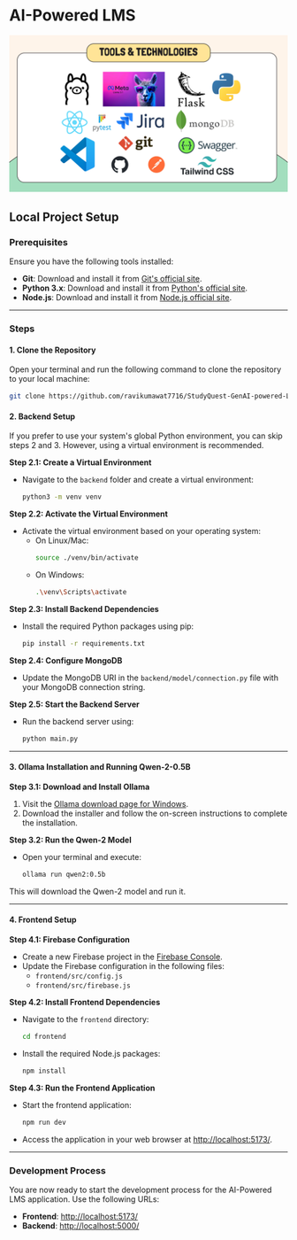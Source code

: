 # AI-Powered LMS

<img src="https://raw.githubusercontent.com/ravikumawat7716/soft-engg-project-may-2024-se-may-23/main/frontend/public/SE%20Team%2023%20.jpg?token=GHSAT0AAAAAACWMK2EEDYU6VGHUSKBD2PSMZXHLOLQ" alt="SE Team 23">

## Local Project Setup

### **Prerequisites**

Ensure you have the following tools installed:

- **Git**: Download and install it from [Git's official site](https://git-scm.com/).
- **Python 3.x**: Download and install it from [Python's official site](https://www.python.org/downloads/).
- **Node.js**: Download and install it from [Node.js official site](https://nodejs.org/).

---

### **Steps**

#### **1. Clone the Repository**

Open your terminal and run the following command to clone the repository to your local machine:
```bash
git clone https://github.com/ravikumawat7716/StudyQuest-GenAI-powered-LMS.git
```

#### **2. Backend Setup**

If you prefer to use your system's global Python environment, you can skip steps 2 and 3. However, using a virtual environment is recommended.

**Step 2.1: Create a Virtual Environment**

- Navigate to the `backend` folder and create a virtual environment:
  ```bash
  python3 -m venv venv
  ```

**Step 2.2: Activate the Virtual Environment**

- Activate the virtual environment based on your operating system:
  - On Linux/Mac:
    ```bash
    source ./venv/bin/activate
    ```
  - On Windows:
    ```bash
    .\venv\Scripts\activate
    ```

**Step 2.3: Install Backend Dependencies**

- Install the required Python packages using pip:
  ```bash
  pip install -r requirements.txt
  ```

**Step 2.4: Configure MongoDB**

- Update the MongoDB URI in the `backend/model/connection.py` file with your MongoDB connection string.

**Step 2.5: Start the Backend Server**

- Run the backend server using:
  ```bash
  python main.py
  ```

---

#### **3. Ollama Installation and Running Qwen-2-0.5B**

**Step 3.1: Download and Install Ollama**

1. Visit the [Ollama download page for Windows](https://www.ollama.com/download/windows).
2. Download the installer and follow the on-screen instructions to complete the installation.

**Step 3.2: Run the Qwen-2 Model**

- Open your terminal and execute:
  ```bash
  ollama run qwen2:0.5b
  ```

This will download the Qwen-2 model and run it.

---

#### **4. Frontend Setup**

**Step 4.1: Firebase Configuration**

- Create a new Firebase project in the [Firebase Console](https://console.firebase.google.com/).
- Update the Firebase configuration in the following files:
  - `frontend/src/config.js`
  - `frontend/src/firebase.js`

**Step 4.2: Install Frontend Dependencies**

- Navigate to the `frontend` directory:
  ```bash
  cd frontend
  ```
- Install the required Node.js packages:
  ```bash
  npm install
  ```

**Step 4.3: Run the Frontend Application**

- Start the frontend application:
  ```bash
  npm run dev
  ```
- Access the application in your web browser at [http://localhost:5173/](http://localhost:5173/).

---

### **Development Process**

You are now ready to start the development process for the AI-Powered LMS application. Use the following URLs:

- **Frontend**: [http://localhost:5173/](http://localhost:5173/)
- **Backend**: [http://localhost:5000/](http://localhost:5000/)
